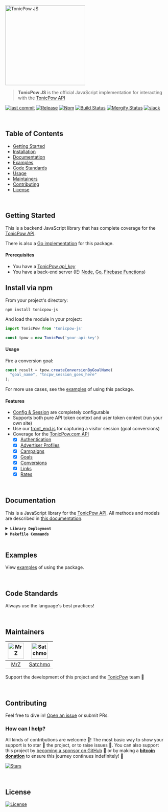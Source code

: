 <img src=".github/IMAGES/tonicpow-js.png" height="250" alt="TonicPow JS">

> **TonicPow JS** is the official JavaScript implementation for interacting with the [TonicPow API](https://docs.tonicpow.com)

[![last commit](https://img.shields.io/github/last-commit/tonicpow/tonicpow-js.svg?style=flat)](https://github.com/tonicpow/tonicpow-js/commits/master)
[![Release](https://img.shields.io/github/release-pre/tonicpow/tonicpow-js.svg?style=flat)](https://github.com/tonicpow/tonicpow-js/releases)
[![Npm](https://img.shields.io/npm/v/tonicpow-js?style=flat)](https://www.npmjs.com/package/tonicpow-js)
[![Build Status](https://img.shields.io/github/actions/workflow/status/tonicpow/tonicpow-js/codeql-analysis.yml?branch=master&logo=github&v=5)](https://github.com/tonicpow/widget/actions)
[![Mergify Status](https://img.shields.io/endpoint.svg?url=https://api.mergify.com/v1/badges/tonicpow/tonicpow-js&style=flat&v=3)](https://mergify.io)
[![slack](https://img.shields.io/badge/slack-tonicpow-orange.svg?style=flat)](https://atlantistic.slack.com/app_redirect?channel=tonicpow)

<br/>

## Table of Contents
- [Getting Started](#getting-started)
- [Installation](#install-via-npm)
- [Documentation](#documentation)
- [Examples](#examples)
- [Code Standards](#code-standards)
- [Usage](#usage)
- [Maintainers](#maintainers)
- [Contributing](#contributing)
- [License](#license)

<br/>

## Getting Started
This is a backend JavaScript library that has complete coverage for the [TonicPow API](https://docs.tonicpow.com).

There is also a [Go implementation](https://github.com/tonicpow/go-tonicpow) for this package.

#### Prerequisites
- You have a [TonicPow _api_key_](https://docs.tonicpow.com)
- You have a back-end server (IE: [Node](https://nodejs.org/en/), [Go](https://golang.org/), [Firebase Functions](https://firebase.google.com/docs/functions))

## Install via npm
From your project's directory:
```shell script
npm install tonicpow-js
``` 

And load the module in your project:
```javascript 
import TonicPow from 'tonicpow-js'

const tpow = new TonicPow('your-api-key')
``` 

#### Usage
Fire a conversion goal:
```javascript
const result = tpow.createConversionByGoalName(
  "goal_name", "tncpw_session_goes_here"
);
```

For more use cases, see the [examples](examples/examples.js) of using this package.

#### Features
- [Config & Session](lib/api.js) are completely configurable
- Supports both pure API token context and user token context (run your own site)
- Use our [front_end.js](front_end.md) for capturing a visitor session (goal conversions)
- Coverage for the [TonicPow.com API](https://docs.tonicpow.com/)
    - [x] [Authentication](https://docs.tonicpow.com/#632ed94a-3afd-4323-af91-bdf307a399d2)
    - [x] [Advertiser Profiles](https://docs.tonicpow.com/#2f9ec542-0f88-4671-b47c-d0ee390af5ea)
    - [x] [Campaigns](https://docs.tonicpow.com/#5aca2fc7-b3c8-445b-aa88-f62a681f8e0c)
    - [x] [Goals](https://docs.tonicpow.com/#316b77ab-4900-4f3d-96a7-e67c00af10ca)
    - [x] [Conversions](https://docs.tonicpow.com/#75c837d5-3336-4d87-a686-d80c6f8938b9)
    - [x] [Links](https://docs.tonicpow.com/#ee74c3ce-b4df-4d57-abf2-ccf3a80e4e1e)
    - [x] [Rates](https://docs.tonicpow.com/#fb00736e-61b9-4ec9-acaf-e3f9bb046c89)

<br/>

## Documentation
This is a JavaScript library for the [TonicPow API](https://docs.tonicpow.com). All methods and models are described in [this documentation](https://docs.tonicpow.com).

<details>
<summary><strong><code>Library Deployment</code></strong></summary>
<br/>

[goreleaser](https://github.com/goreleaser/goreleaser) for easy binary or library deployment to Github and can be installed via: `brew install goreleaser`.

The [.goreleaser.yml](.goreleaser.yml) file is used to configure [goreleaser](https://github.com/goreleaser/goreleaser).

Use `make release-snap` to create a snapshot version of the release, and finally `make release` to ship to production.
</details>

<details>
<summary><strong><code>Makefile Commands</code></strong></summary>
<br/>

View all `makefile` commands
```shell script
make help
```

List of all current commands:
```text
audit                Checks for vulnerabilities in dependencies
clean                Remove previous builds and any test cache data
help                 Show this help message
install              Installs the dependencies for the packge
lint                 Runs the standard-js lint tool
outdated             Checks for outdated packages via npm
publish              Will publish the version to npm
release              Full production release (creates release in Github, deploy to npm)
release-snap         Test the full release (build binaries)
release-test         Full production test release (everything except deploy)
replace-version      Replaces the version in HTML/JS (pre-deploy)
tag                  Generate a new tag and push (tag version=0.0.0)
tag-remove           Remove a tag if found (tag-remove version=0.0.0)
tag-update           Update an existing tag to current commit (tag-update version=0.0.0)
test                 Will run unit tests
```
</details>

<br/>

## Examples
View [examples](examples/examples.js) of using the package.

<br/>

## Code Standards
Always use the language's best practices!

<br/>

## Maintainers
| [<img src="https://github.com/mrz1836.png" height="50" alt="MrZ" />](https://github.com/mrz1836) | [<img src="https://github.com/rohenaz.png" height="50" alt="Satchmo" />](https://github.com/rohenaz) |
|:------------------------------------------------------------------------------------------------:|:----------------------------------------------------------------------------------------------------:|
|                                [MrZ](https://github.com/mrz1836)                                 |                                [Satchmo](https://github.com/rohenaz)                                 |
                                                                                                                                                           
Support the development of this project and the [TonicPow](https://tonicpow.com/) team 🙏

<br/>

## Contributing
Feel free to dive in! [Open an issue](https://github.com/tonicpow/tonicpow-js/issues/new) or submit PRs.

### How can I help?
All kinds of contributions are welcome :raised_hands:!
The most basic way to show your support is to star :star2: the project, or to raise issues :speech_balloon:.
You can also support this project by [becoming a sponsor on GitHub](https://github.com/sponsors/tonicpow) :clap:
or by making a [**bitcoin donation**](https://tonicpow.com/?utm_source=github&utm_medium=sponsor-link&utm_campaign=tonicpow-js&utm_term=tonicpow-js&utm_content=tonicpow-js) to ensure this journey continues indefinitely! :rocket:

[![Stars](https://img.shields.io/github/stars/tonicpow/tonicpow-js?label=Please%20like%20us&style=social)](https://github.com/tonicpow/tonicpow-js/stargazers)


<br/>

## License
[![License](https://img.shields.io/github/license/tonicpow/tonicpow-js.svg?style=flat&v=1)](LICENSE)
